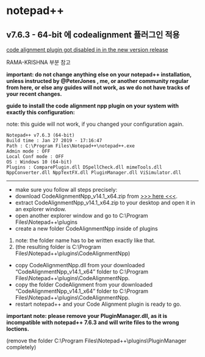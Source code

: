 # notepad++

## v7.6.3 - 64-bit 에 codealignment 플러그인 적용

[code alignment plugin got disabled in in the new version release](https://notepad-plus-plus.org/community/topic/17125/code-alignment-plugin-got-disabled-in-in-the-new-version-release)

RAMA-KRISHNA 부분 참고

**important: do not change anything else on your notepad++ installation, unless instructed by @PeterJones , me, or another community regular from here, or else any guides will not work, as we do not have tracks of your recent changes.**

**guide to install the code alignment npp plugin on your system with exactly this configuration:**

note: this guide will not work, if you changed your configuration again.

```
Notepad++ v7.6.3 (64-bit)
Build time : Jan 27 2019 - 17:16:47
Path : C:\Program Files\Notepad++\notepad++.exe
Admin mode : OFF
Local Conf mode : OFF
OS : Windows 10 (64-bit)
Plugins : ComparePlugin.dll DSpellCheck.dll mimeTools.dll NppConverter.dll NppTextFX.dll PluginManager.dll ViSimulator.dll
```
-----------------------------------------

- make sure you follow all steps precisely:
- download CodeAlignmentNpp_v14.1_x64.zip from [>>> here <<<](https://github.com/cpmcgrath/codealignment/releases/download/v14.1/CodeAlignmentNpp_v14.1_x64.zip).
- extract CodeAlignmentNpp_v14.1_x64.zip to your desktop and open it in an explorer window.
- open another explorer window and go to C:\Program Files\Notepad++\plugins
- create a new folder CodeAlignmentNpp inside of plugins
1. note: the folder name has to be written exactly like that.
1. (the resulting folder is C:\Program Files\Notepad++\plugins\CodeAlignmentNpp)
- copy CodeAlignmentNpp.dll from your downloaded “CodeAlignmentNpp_v14.1_x64” folder to C:\Program Files\Notepad++\plugins\CodeAlignmentNpp.
- copy the folder CodeAlignment from your downloaded “CodeAlignmentNpp_v14.1_x64” folder to C:\Program Files\Notepad++\plugins\CodeAlignmentNpp.
- restart notepad++ and your Code Alignment plugin is ready to go.

**important note: please remove your PluginManager.dll, as it is incompatible with notepad++ 7.6.3 and will write files to the wrong loctions.**

(remove the folder C:\Program Files\Notepad++\plugins\PluginManager completely)
